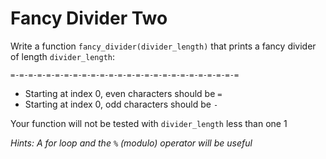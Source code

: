 # Fancy Divider Two

Write a function `fancy_divider(divider_length)` that prints a fancy divider of length `divider_length`:

```
=-=-=-=-=-=-=-=-=-=-=-=-=-=-=-=-=-=-=-=-=-=-=-=-=-=
```

- Starting at index 0, even characters should be `=`
- Starting at index 0, odd characters should be `-`

Your function will not be tested with `divider_length` less than one 1

*Hints: A for loop and the `%` (modulo) operator will be useful*
